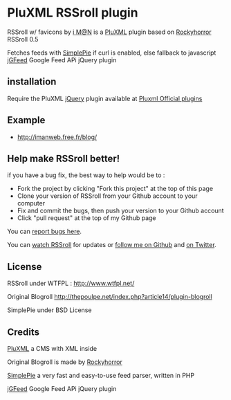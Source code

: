 PluXML RSSroll plugin
======================

RSSroll w/ favicons by [i M@N][ali0une_site] is a [PluXML][pluxml_site] plugin based on [Rockyhorror][Rockyhorror_site] RSSroll 0.5

Fetches feeds with [SimplePie][simplepie_site] if curl is enabled, else fallback to javascript [jGFeed][jgfeed_site] Google Feed APi jQuery plugin

## installation
Require the PluXML [jQuery][jquery_site] plugin available at [Pluxml Official plugins][pluxml_plugins]

## Example

* <http://imanweb.free.fr/blog/>

## Help make RSSroll better!

if you have a bug fix, the best way to help would be to :

* Fork the project by clicking "Fork this project" at the top of this page
* Clone your version of RSSroll from your Github account to your computer
* Fix and commit the bugs, then push your version to your Github account
* Click "pull request" at the top of my Github page

You can [report bugs here][issues]. 

You can [watch RSSroll][github_watch] for updates or [follow me on Github][github_follow] 
and [on Twitter][twitter_follow].

## License
RSSroll under WTFPL : <http://www.wtfpl.net/> 

Original Blogroll <http://thepoulpe.net/index.php?article14/plugin-blogroll>

SimplePie under BSD License

## Credits
[PluXML][pluxml_site] a CMS with XML inside 

Original Blogroll is made by [Rockyhorror][Rockyhorror_site]

[SimplePie][simplepie_site] a very fast and easy-to-use feed parser, written in PHP

[jGFeed][jgfeed_site] Google Feed APi jQuery plugin

[pluxml_site]: http://www.pluxml.org/
[pluxml_plugins]: http://wiki.pluxml.org/index.php?page=Plugins+officiels
[jquery_site]: http://www.jquery.com
[simplepie_site]: http://simplepie.org/
[jgfeed_site]: http://jquery-howto.blogspot.fr/2009/05/google-feeds-api-jquery-plugin.html
[ali0une_site]: http://imanweb.free.fr
[Rockyhorror_site]: http://thepoulpe.net
[issues]: http://github.com/ali0une/RSSroll/issues
[mail_me]: http://github.com/inbox/new/ali0une
[github_watch]: http://github.com/ali0une/RSSroll/toggle_watch
[github_follow]: http://github.com/users/follow?target=ali0une
[twitter_follow]: http://twitter.com/ali0une
